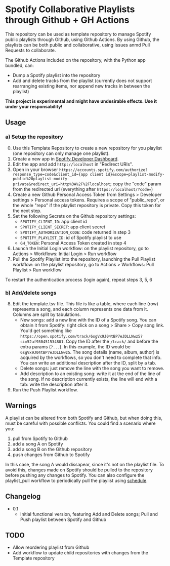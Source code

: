 # Spotify Collaborative Playlists through Github + GH Actions

This repository can be used as template repository to manage Spotify public playlists through Github, using Github Actions.
By using Github, the playlists can be both public and collaborative, using Issues anmd Pull Requests to collaborate.

The Github Actions included on the repository, with the Python app bundled, can:

- Dump a Spotify playlist into the repository
- Add and delete tracks from the playlist (currently does not support rearranging existing items, nor append new tracks in between the playlist)

**This project is experimental and might have undesirable effects. Use it under your responsability!**

## Usage

### a) Setup the repository

0. Use this Template Repository to create a new repository for you playlist (one repository can only manage one playlist).
1. Create a new app in [Spotify Developer Dashboard](https://developer.spotify.com/dashboard).
2. Edit the app and add `http://localhost` in "Redirect URIs".
3. Open in your browser `https://accounts.spotify.com/authorize?response_type=code&client_id={app client id}&scope=playlist-modify-public%20playlist-modify-private&redirect_uri=http%3A%2F%2Flocalhost`; copy the "code" param from the redirected url (everything after `https://localhost/?code=`)
4. Create a new Github Personal Access Token from Settings > Developer settings > Personal access tokens. Requires a scope of "public_repo", or the whole "repo" if the playlist repository is private. Copy this token for the next step.
5. Set the following Secrets on the Github repository settings:
   - `SPOTIFY_CLIENT_ID`: app client id
   - `SPOTIFY_CLIENT_SECRET`: app client secret
   - `SPOTIFY_AUTHORIZATION_CODE`: code returned in step 3
   - `SPOTIFY_PLAYLIST_ID`: id of Spotify playlist to use
   - `GH_TOKEN`: Personal Access Token created in step 4
6. Launch the Initial Login workflow: on the playlist repository, go to Actions > Workflows: Initial Login > Run workflow
7. Pull the Spotify Playlist into the repository, launching the Pull Playlist workflow: on the playlist repository, go to Actions > Workflows: Pull Playlist > Run workflow

To restart the authentication process (login again), repeat steps 3, 5, 6

### b) Add/delete songs

8. Edit the template.tsv file. This file is like a table, where each line (row) represents a song, and each column represents one data from it. Columns are split by tabulations.
   - New songs: add a new line with the ID of a Spotify song. You can obtain it from Spotify: right click on a song > Share > Copy song link.
     You'd get something like `https://open.spotify.com/track/6sgVx9J04tBP7eJDLLNwz5?si=52af930451534801`. Copy the ID after the `/track/` and before the extra params (`?...`). In this example, the ID would be `6sgVx9J04tBP7eJDLLNwz5`.
     The song details (name, album, author) is acquired by the workflows, so you don't need to complete that info.
     You can write an additional description after the ID, split by a tab.
   - Delete songs: just remove the line with the song you want to remove.
   - Add description to an existing song: write it at the end of the line of the song. If no description currently exists, the line will end with a tab: write the description after it.
9. Run the Push Playlist workflow.

## Warnings

A playlist can be altered from both Spotify and Github, but when doing this, must be careful with possible conflicts.
You could find a scenario where you:

1. pull from Spotify to Github
2. add a song A on Spotify
3. add a song B on the Github repository
4. push changes from Github to Spotify

In this case, the song A would dissapear, since it's not on the playlist file. To avoid this, changes made on Spotify should be pulled to the repository before pushing any changes to Spotify.
You can also configure the playlist_pull workflow to periodically pull the playlist using [schedule](https://docs.github.com/en/actions/reference/events-that-trigger-workflows#schedule).

## Changelog

- 0.1
   - Initial functional version, featuring Add and Delete songs; Pull and Push playlist between Spotify and Github

## TODO

- Allow reordering playlist from Github
- Add workflow to update child repositories with changes from the Template repository
